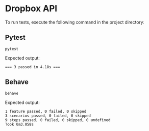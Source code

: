 # Dropbox API
To run tests, execute the following command in the project directory:  
## Pytest
```
pytest
```
Expected output:
```
=== 3 passed in 4.18s ===
```
## Behave
```
behave
```
Expected output:
```
1 feature passed, 0 failed, 0 skipped
3 scenarios passed, 0 failed, 0 skipped
9 steps passed, 0 failed, 0 skipped, 0 undefined
Took 0m3.058s
```
